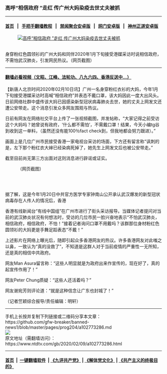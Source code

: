 ### 高呼“相信政府 ”走红 传广州大妈染疫去世丈夫被抓
------------------------

#### [首页](https://github.com/gfw-breaker/banned-news1/blob/master/README.md) &nbsp;&nbsp;|&nbsp;&nbsp; [手把手翻墙教程](https://github.com/gfw-breaker/guides/wiki) &nbsp;&nbsp;|&nbsp;&nbsp; [禁闻聚合安卓版](https://github.com/gfw-breaker/bn-android) &nbsp;&nbsp;|&nbsp;&nbsp; [网门安卓版](https://github.com/oGate2/oGate) &nbsp;&nbsp;|&nbsp;&nbsp; [神州正道安卓版](https://github.com/SzzdOgate/update) 



<div><div class="featured_image">
 <a href="https://i.ntdtv.com/assets/uploads/2020/02/biao-zhi-tu.jpg" target="_blank">
  <figure>
   <img alt="高呼“相信政府 ”走红 传广州大妈染疫去世丈夫被抓" src="https://i.ntdtv.com/assets/uploads/2020/02/biao-zhi-tu-800x450.jpg"/>
  </figure><br/>
 </a>
 <span class="caption">
  身穿粉红色圆领衫的广州大妈和同伴2020年1月下旬接受港媒采访时说相信政府，不需怕武汉肺炎，引发网民热议。（网页截图）
 </span>
</div>
</div><hr/>

#### [翻墙必看视频（文昭、江峰、法轮功、八九六四、香港反送中...）](https://github.com/gfw-breaker/banned-news1/blob/master/pages/link3.md)

<div><div class="post_content" itemprop="articleBody">
 <p>
  【新唐人北京时间2020年02月10日讯】广州一名身穿粉红衣衫的大妈，今年1月下旬接受港媒采访时高喊“相信政府”并表态不戴口罩，该大妈因此一度大出风头。日前网络社群中盛传该大妈已因感染新型冠状病毒肺炎去世，她的丈夫上网发文还遭公安带走。这个消息引发众多网友围观与热议。
 </p>
 <p>
  日前有网友在网络社交平台上传了一张视频截图，并发帖称，“大家记得之前受访这个大妈吗？她曾说有政府，‘什么都不需怕’，不需戴口罩！结果，今天小编tg谷到收到这一单料，（虽然还没有能100％fact check到，但我地都会努力跟进）。”
 </p>
 <p>
  画面上是几位广州市民接受香港一家电视台采访的场面，下方还有留言称“讽刺的是，左下那个粉红衣大婶已经染病死掉了，她先生上网发文后也被公安带走。”
 </p>
 <p>
  截至目前尚无第三方出面对这则消息进行辟谣或证实。
 </p>
 <figure class="wp-caption alignnone" id="attachment_102773288" style="width: 367px">
  <img alt="" class="size-full wp-image-102773288" src="https://i.ntdtv.com/assets/uploads/2020/02/14519e162cc8b0fc4b0630e696a3fba2.jpg">
   <br/><figcaption class="wp-caption-text">
    （网页截图）
   </figcaption><br/>
  </img>
 </figure><br/>
 <p>
  据了解，这是今年1月20日中共官方医学专家钟南山公开承认武汉爆发的新型冠状病毒存在人传人的情况后，香港
 </p>
 <p>
  香港有线新闻台“有线中国组”在广州市进行了街头采访报导。当媒体记者提问对当前的武汉肺炎状况有何想法时，受访的几位市民一脸兴奋地表示“不怕武汉肺炎，相信政府，相信政府，不怕！”接着记者询问口罩不用戴吗？该群那位身材粉红色圆领衫的大妈更是手舞足蹈表态“不戴！”
 </p>
 <div class="video_fit_container">
 </div>
 <p>
  上述影片在网络上曝光后，随即引起众多香港网友的热议。许多香港网友对此嗤之以鼻，一致认为“真的没救了”，不知道是这群人对于当前疫情的严重性一无所知，还是真的相信中共政府。
 </p>
 <p>
  网友Man Asura留言称：“这些人明显就是为政府出来作宣传的，现在好了，真的起宣传作用了！”
 </p>
 <p>
  网友Peter Chung质疑：“这些人还活着吗？”
 </p>
 <p>
  网友谢宛芳则评论道：“就是这种信念让广东也封城了！”
 </p>
 <p>
  （记者竺颖综合报导/责任编辑：明轩）
 </p>
 <div class="single_ad">
 </div>
</div>
</div>
<hr/>
手机上长按并复制下列链接或二维码分享本文章：<br/>
https://github.com/gfw-breaker/banned-news1/blob/master/pages/prog204/a102773286.md <br/>
<a href='https://github.com/gfw-breaker/banned-news1/blob/master/pages/prog204/a102773286.md'><img src='https://github.com/gfw-breaker/banned-news1/blob/master/pages/prog204/a102773286.md.png'/></a> <br/>
原文地址（需翻墙访问）：https://www.ntdtv.com/gb/2020/02/09/a102773286.html


------------------------
#### [首页](https://github.com/gfw-breaker/banned-news1/blob/master/README.md) &nbsp;|&nbsp; [一键翻墙软件](https://github.com/gfw-breaker/nogfw/blob/master/README.md) &nbsp;| [《九评共产党》](https://github.com/gfw-breaker/9ping.md/blob/master/README.md#九评之一评共产党是什么) | [《解体党文化》](https://github.com/gfw-breaker/jtdwh.md/blob/master/README.md) | [《共产主义的终极目的》](https://github.com/gfw-breaker/gczydzjmd.md/blob/master/README.md)


<img src='http://gfw-breaker.win/banned-news/pages/prog204/a102773286.md' width='0px' height='0px'/>